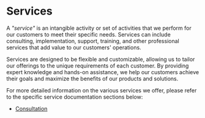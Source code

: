 # Services

A _"service"_ is an intangible activity or set of activities that we perform for our customers to meet their specific needs. Services can include consulting, implementation, support, training, and other professional services that add value to our customers' operations.

Services are designed to be flexible and customizable, allowing us to tailor our offerings to the unique requirements of each customer. By providing expert knowledge and hands-on assistance, we help our customers achieve their goals and maximize the benefits of our products and solutions.

For more detailed information on the various services we offer, please refer to the specific service documentation sections below:

- [Consultation](./consultation.md)
